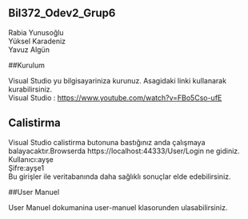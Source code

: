 ## Bil372_Odev2_Grup6
Rabia Yunusoğlu <br />
Yüksel Karadeniz <br />
Yavuz Algün <br />

##Kurulum

Visual Studio yu bilgisayariniza kurunuz. Asagidaki linki kullanarak kurabilirsiniz.<br />
Visual Studio : https://www.youtube.com/watch?v=FBo5Cso-ufE <br />

## Calistirma

Visual Studio calistirma butonuna bastığınız anda çalışmaya balayacaktır.Browserda https://localhost:44333/User/Login ne gidiniz.<br />
Kullanıcı:ayşe<br />
Şifre:ayşe1<br />
Bu girişler ile veritabanında daha sağlıklı sonuçlar elde edebilirsiniz.

##User Manuel

User Manuel dokumanina user-manuel klasorunden ulasabilirsiniz.